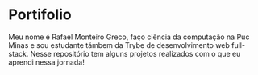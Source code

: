 # Portifolio

Meu nome é Rafael Monteiro Greco, faço ciência da computação na Puc Minas e sou estudante támbem da Trybe de desenvolvimento web full-stack.
Nesse repositório tem alguns projetos realizados com o que eu aprendi nessa jornada!
